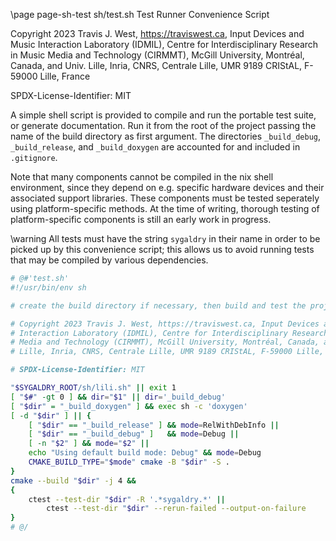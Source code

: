 \page page-sh-test sh/test.sh Test Runner Convenience Script

Copyright 2023 Travis J. West, https://traviswest.ca, Input Devices and Music
Interaction Laboratory (IDMIL), Centre for Interdisciplinary Research in Music
Media and Technology (CIRMMT), McGill University, Montréal, Canada, and Univ.
Lille, Inria, CNRS, Centrale Lille, UMR 9189 CRIStAL, F-59000 Lille, France

SPDX-License-Identifier: MIT

A simple shell script is provided to compile and run the portable test suite,
or generate documentation. Run it from the root of the project passing the name
of the build directory as first argument. The directories `_build_debug`,
`_build_release`, and `_build_doxygen` are accounted for and included in
`.gitignore`.

Note that many components cannot be compiled in the nix shell environment,
since they depend on e.g. specific hardware devices and their associated
support libraries. These components must be tested seperately using
platform-specific methods. At the time of writing, thorough testing of
platform-specific components is still an early work in progress.

\warning All tests must have the string `sygaldry` in their name in order to be
picked up by this convenience script; this allows us to avoid running tests
that may be compiled by various dependencies.

```sh
# @#'test.sh'
#!/usr/bin/env sh

# create the build directory if necessary, then build and test the project

# Copyright 2023 Travis J. West, https://traviswest.ca, Input Devices and Music
# Interaction Laboratory (IDMIL), Centre for Interdisciplinary Research in Music
# Media and Technology (CIRMMT), McGill University, Montréal, Canada, and Univ.
# Lille, Inria, CNRS, Centrale Lille, UMR 9189 CRIStAL, F-59000 Lille, France

# SPDX-License-Identifier: MIT

"$SYGALDRY_ROOT/sh/lili.sh" || exit 1
[ "$#" -gt 0 ] && dir="$1" || dir='_build_debug'
[ "$dir" = "_build_doxygen" ] && exec sh -c 'doxygen'
[ -d "$dir" ] || {
    [ "$dir" == "_build_release" ] && mode=RelWithDebInfo ||
    [ "$dir" == "_build_debug" ]   && mode=Debug ||
    [ -n "$2" ] && mode="$2" ||
    echo "Using default build mode: Debug" && mode=Debug
    CMAKE_BUILD_TYPE="$mode" cmake -B "$dir" -S .
}
cmake --build "$dir" -j 4 &&
{
    ctest --test-dir "$dir" -R '.*sygaldry.*' ||
        ctest --test-dir "$dir" --rerun-failed --output-on-failure
}
# @/
```
